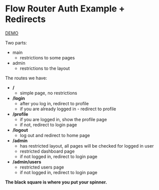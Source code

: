 # Flow Router Auth Example + Redirects

[DEMO](http://frar.meteor.com/)

Two parts:

- main
  - restrictions to some pages
- admin
  - restrictions to the layout

The routes we have:

- **/**
  - simple page, no restrictions
- **/login**
  - after you log in, redirect to profile
  - if you are already logged in - redirect to profile
- **/profile**
  - if you are logged in, show the profile page
  - if not, redirect to login page
- **/logout**
  - log out and redirect to home page
- **/admin**
  - has restricted layout, all pages will be checked for logged in user
  - restricted dashboard page
  - if not logged in, redirect to login page
- **/admin/users**
  - restricted users page
  - if not logged in, redirect to login page

**The black square is where you put your spinner.**
